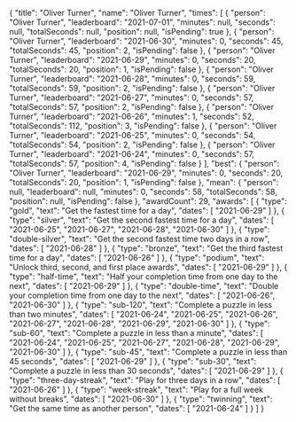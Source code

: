 {
  "title": "Oliver Turner",
  "name": "Oliver Turner",
  "times": [
    {
      "person": "Oliver Turner",
      "leaderboard": "2021-07-01",
      "minutes": null,
      "seconds": null,
      "totalSeconds": null,
      "position": null,
      "isPending": true
    },
    {
      "person": "Oliver Turner",
      "leaderboard": "2021-06-30",
      "minutes": 0,
      "seconds": 45,
      "totalSeconds": 45,
      "position": 2,
      "isPending": false
    },
    {
      "person": "Oliver Turner",
      "leaderboard": "2021-06-29",
      "minutes": 0,
      "seconds": 20,
      "totalSeconds": 20,
      "position": 1,
      "isPending": false
    },
    {
      "person": "Oliver Turner",
      "leaderboard": "2021-06-28",
      "minutes": 0,
      "seconds": 59,
      "totalSeconds": 59,
      "position": 2,
      "isPending": false
    },
    {
      "person": "Oliver Turner",
      "leaderboard": "2021-06-27",
      "minutes": 0,
      "seconds": 57,
      "totalSeconds": 57,
      "position": 2,
      "isPending": false
    },
    {
      "person": "Oliver Turner",
      "leaderboard": "2021-06-26",
      "minutes": 1,
      "seconds": 52,
      "totalSeconds": 112,
      "position": 3,
      "isPending": false
    },
    {
      "person": "Oliver Turner",
      "leaderboard": "2021-06-25",
      "minutes": 0,
      "seconds": 54,
      "totalSeconds": 54,
      "position": 2,
      "isPending": false
    },
    {
      "person": "Oliver Turner",
      "leaderboard": "2021-06-24",
      "minutes": 0,
      "seconds": 57,
      "totalSeconds": 57,
      "position": 4,
      "isPending": false
    }
  ],
  "best": {
    "person": "Oliver Turner",
    "leaderboard": "2021-06-29",
    "minutes": 0,
    "seconds": 20,
    "totalSeconds": 20,
    "position": 1,
    "isPending": false
  },
  "mean": {
    "person": null,
    "leaderboard": null,
    "minutes": 0,
    "seconds": 58,
    "totalSeconds": 58,
    "position": null,
    "isPending": false
  },
  "awardCount": 29,
  "awards": [
    {
      "type": "gold",
      "text": "Get the fastest time for a day",
      "dates": [
        "2021-06-29"
      ]
    },
    {
      "type": "silver",
      "text": "Get the second fastest time for a day",
      "dates": [
        "2021-06-25",
        "2021-06-27",
        "2021-06-28",
        "2021-06-30"
      ]
    },
    {
      "type": "double-silver",
      "text": "Get the second fastest time two days in a row",
      "dates": [
        "2021-06-28"
      ]
    },
    {
      "type": "bronze",
      "text": "Get the third fastest time for a day",
      "dates": [
        "2021-06-26"
      ]
    },
    {
      "type": "podium",
      "text": "Unlock third, second, and first place awards",
      "dates": [
        "2021-06-29"
      ]
    },
    {
      "type": "half-time",
      "text": "Half your completion time from one day to the next",
      "dates": [
        "2021-06-29"
      ]
    },
    {
      "type": "double-time",
      "text": "Double your completion time from one day to the next",
      "dates": [
        "2021-06-26",
        "2021-06-30"
      ]
    },
    {
      "type": "sub-120",
      "text": "Complete a puzzle in less than two minutes",
      "dates": [
        "2021-06-24",
        "2021-06-25",
        "2021-06-26",
        "2021-06-27",
        "2021-06-28",
        "2021-06-29",
        "2021-06-30"
      ]
    },
    {
      "type": "sub-60",
      "text": "Complete a puzzle in less than a minute",
      "dates": [
        "2021-06-24",
        "2021-06-25",
        "2021-06-27",
        "2021-06-28",
        "2021-06-29",
        "2021-06-30"
      ]
    },
    {
      "type": "sub-45",
      "text": "Complete a puzzle in less than 45 seconds",
      "dates": [
        "2021-06-29"
      ]
    },
    {
      "type": "sub-30",
      "text": "Complete a puzzle in less than 30 seconds",
      "dates": [
        "2021-06-29"
      ]
    },
    {
      "type": "three-day-streak",
      "text": "Play for three days in a row",
      "dates": [
        "2021-06-26"
      ]
    },
    {
      "type": "week-streak",
      "text": "Play for a full week without breaks",
      "dates": [
        "2021-06-30"
      ]
    },
    {
      "type": "twinning",
      "text": "Get the same time as another person",
      "dates": [
        "2021-06-24"
      ]
    }
  ]
}